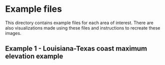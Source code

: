 # Example files 
This directory contains example files for each area of interest. There are also visualizations made using these files and instructions to recreate these images.
## Example 1 - Louisiana-Texas coast maximum elevation example
